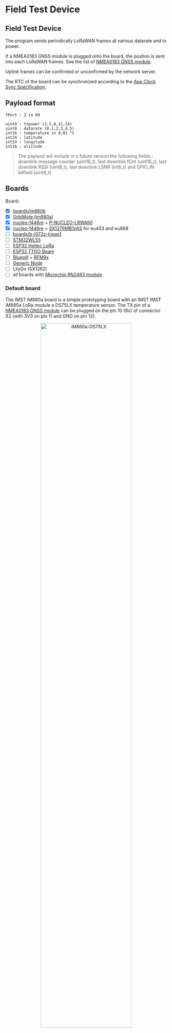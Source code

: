 # Field Test Device

## Field Test Device

The program sends periodically LoRaWAN frames at various datarate and tx power.

If a NMEA0183 GNSS module is plugged onto the board, the postion is sent into each LoRaWAN frames. See the list of [NMEA0183 GNSS module](../gnss_modules.md).

Uplink frames can be confirmed or unconfirmed by the network server.

The RTC of the board can be synchronized according to the [App Clock Sync Specification](https://lora-alliance.org/resource-hub/lorawanr-application-layer-clock-synchronization-specification-v100).

## Payload format

	fPort : 2 to 99
	
	uint8 : txpower (2,5,8,11,14)
	uint8 : datarate (0,1,2,3,4,5)
	int16 : temperature in 0.01 °C
	int24 : latitude
	int24 : longitude
	int16 : altitude

> The paylaod will include in a future version the following fields : downlink message counter (uint16_t), last downlink fCnt (uint16_t), last downlink RSSI (uint8_t), last downlink LSNR (int8_t) and GPIO_IN bitfield (uint8_t)


## Boards

Board:
* [x] [boards/im880b](https://github.com/RIOT-OS/RIOT/tree/master/boards/im880b)
* [x] [OrbiMote (im880a)](https://github.com/CampusIoT/orbimote)
* [x] [nucleo-f446re](https://github.com/RIOT-OS/RIOT/tree/master/boards/nucleo-f446re) + [P-NUCLEO-LRWAN1](https://www.st.com/en/evaluation-tools/p-nucleo-lrwan1.html)
* [x] [nucleo-f446re](https://github.com/RIOT-OS/RIOT/tree/master/boards/nucleo-f446re) + [SX1276MB1xAS](https://os.mbed.com/components/SX1276MB1xAS/) for eu433 and eu868
* [ ] [boards/b-l072z-lrwan1](https://github.com/RIOT-OS/RIOT/tree/master/boards/b-l072z-lrwan1)
* [ ] [STM32WL55](https://github.com/RIOT-OS/RIOT/tree/master/boards/nucleo-stm32wl55)
* [ ] [ESP32 Heltec LoRa](https://github.com/RIOT-OS/RIOT/tree/master/boards/esp32-heltec-lora32-v2)
* [ ] [ESP32 TTGO Beam](https://github.com/RIOT-OS/RIOT/blob/master/boards/esp32-ttgo-t-beam)
* [ ] [Bluepill](https://github.com/RIOT-OS/RIOT/tree/master/boards/bluepill-stm32f030c8) + [RFM9x](https://learn.adafruit.com/adafruit-rfm69hcw-and-rfm96-rfm95-rfm98-lora-packet-padio-breakouts/arduino-wiring)
* [ ] [Generic Node](https://www.genericnode.com/)
* [ ] LilyGo (SX1262)
* [ ] all boards with [Microchip RN2483 module](https://github.com/RIOT-OS/RIOT/tree/master/drivers/rn2xx3)

### Default board
The IMST iM880a board is a simple prototyping board with an IMST IMST iM880a LoRa module 
a DS75LX temperature sensor. The TX pin of a [NMEA0183 GNSS module](../gnss_modules.md) can be plugged on the pin 10 (Rx) of connector X2 (with 3V3 on pin 11 and GND on pin 12).

<p align="center">
<img src="images/im880a-ds75lx.jpg" alt="iM880a-DS75LX" width="75%"/>
</p>

## Libraries

Packages & Drivers:
* [semtech-loramac](https://github.com/RIOT-OS/RIOT/tree/master/pkg/semtech-loramac)
* [cayenne-lpp](https://github.com/RIOT-OS/RIOT/tree/master/pkg/cayenne-lpp)
* [ds75lx](https://github.com/RIOT-OS/RIOT/tree/master/drivers/ds75lx)

GPS modules:
* [See notes](../gnss_modules.md)


## Build and flash

Connect the X1 and X2 connectors according to the wiring despicted in the annexes.

By default, the DevEUI, the AppEUI and the AppKey are forged using the CPU ID of the MCU. However, you can set the DevEUI, the AppEUI and the AppKey of the LoRaWAN endpoint into the `main.c`.

Optional : Configure the following parameters into the program file `main.c` : `FIRST_TX_PERIOD`, `TX_PERIOD`, `DR_INIT`, `ADR_ON`, `DEBUG_ON` and `SECRET`.

Register the endpoint into a LoRaWAN network (public or private) using the DevEUI, the AppEUI and the AppKey

Build the firmware
```bash
export RIOTBASE=~/github/RIOT-OS/RIOT
(cd $RIOTBASE; git checkout 6bf6b6be6c4723b49f62550a35111e57b7426aa4) 
make binfile
```

Connect the board to the STLink according this [tutorial](https://github.com/CampusIoT/tutorial/tree/master/im880a) and then flash the firmware
```bash
export RIOTBASE=~/github/RIOT-OS/RIOT
make flash-only
```


## Enable/Disable the region duty cycle

The region duty cycle can be enabled or disabled in the region file in `bin/pkg/im880b/semtech-loramac/src/mac/region`.

For instance, `RIOT-OS/RIOT/build/pkg/semtech-loramac/src/mac/region/RegionEU868.h` for region `EU868`

Enable region duty cycle
```c
#define EU868_DUTY_CYCLE_ENABLED                    1
```

Disable region duty cycle
```c
#define EU868_DUTY_CYCLE_ENABLED                    0
```

## Console
Connect the board TX pin to USBSerial port and then configure and start `minicom` or `Pyterm`.

```bash
ll /dev/tty.*
make term
```

or

```bash
ll /dev/tty.*
minicom -s
```

## AppKey

The AppKey can be recovered from the DevEUI (displayed at startup) and the SECRET (flashed into the firmware) with the command lines below:

```bash
SECRET=cafebabe02000001cafebabe02ffffff                                         
DevEUI=33323431007f1234                                                         
AppEUI=33323431ffffffff                                                        
SHA=$(echo -n $DevEUI$AppEUI$SECRET | xxd -r -p | shasum -b | awk '{print $1}')
AppKey="${SHA:0:32}"
echo $AppKey
```

## Downlink

The application can send a downlink message to the endpoint throught your network server.

Downlink payload can be used for
* sending an ASCII message (port = 1)
* setting the realtime clock of the endpoint (port = 2)
* setting the tx period of the data (port = 3)

### Setup
For CampusIoT:
```bash
ORGID=<YOUR_ORG_ID>
BROKER=lns.campusiot.imag.fr
MQTTUSER=org-$ORGID
MQTTPASSWORD=<YOUR_ORG_TOKEN>
applicationID=1
devEUI=33323431007f1234
```

### sending an ASCII message
```bash
PORT=1
mosquitto_pub -h $BROKER -u $MQTTUSER -P $MQTTPASSWORD -t "application/$applicationID/device/$devEUI/tx" -m '{"reference": "abcd1234","confirmed": true, "fPort": '$PORT',"data":"SGVsbG8gQ2FtcHVzSW9UICE="}'
```

The output on the console is:
```bash
main(): This is RIOT! (Version: 2020.04-devel-1660-gb535c)
Secret:cafebabe02000001cafebabe02ffffff                                         
DevEUI:33323431007f1234                                                         
AppEUI:33323431ffffffff                                                         
AppKey:f482a62f0f1234ac960882a2e25f971b                                         
Starting join procedure: dr=5                                                   
Join procedure succeeded                                                        
Sending LPP payload with : T: 22.75                                             
Received ACK from network                                                       
Sending LPP payload with : T: 22.75                                             
Data received: Hello CampusIoT !, port: 1                                      
Received ACK from network                                                       
```

### setting the tx period of the data

```bash
PORT=3
mosquitto_pub -h $BROKER -u $MQTTUSER -P $MQTTPASSWORD -t "application/$applicationID/device/$devEUI/tx" -m '{"reference": "abcd1234","confirmed": true, "fPort": '$PORT',"data":"PAA="}'
```
> The new tx period is 60 seconds (3C00)
> The epoch is a unsigned 16 bit-long integer (big endian)

The output on the console is:
```bash
...
Sending LPP payload with : T: 22.75                                
Data received: tx_period=60, port: 3                                            
Received ACK from network                                                       
```

### Setting the realtime clock of the endpoint
```bash
PORT=202
PAYLOAD=FE0BF6FB4B
mosquitto_pub -h $BROKER -u $MQTTUSER -P $MQTTPASSWORD -t "application/$applicationID/device/$devEUI/tx" -m '{"reference": "abcd1234","confirmed": true, "fPort": '$PORT',"data":"/gv2+0s="}'
```

> The time is the number of seconds since 06/01/1980 (GPS start time). It is unsigned 32 bit-long integer (big endian) LSBF 

The output on the console is:
```bash
...
Received ACK from network                                                                                 
Current RTC time :   2020-05-24 15:03:09                                                                  
Last correction  :   2020-05-24 15:00:49                                                                  
Read temperature= 25.00                                                                                   
app_clock_process_downlink                                                                                
X_APP_CLOCK_CID_AppTimeSetReq                                                                             
Current time    :   2020-05-24 15:03:44                                                                   
RTC time fixed  :   2020-05-24 16:08:43                                                                   
sent_buffer:                                                                                              
```

> Remark: Chirpstack implements the [App Clock Sync Specification](https://lora-alliance.org/resource-hub/lorawanr-application-layer-clock-synchronization-specification-v100). The synchronization is done at the LNS level.

## Annexs

## TODO
* [ ] Add a downlink message counter (uint16_t), the last downlink fCnt (uint16_t), last downlink RSSI (uint8_t), last downlink LSNR (int8_t) and GPIO_IN bitfield (uint8_t)  into the uplink payload
* [x] Downlink for configuring TxPeriod
* [ ] Downlink for reading GPIO_IN
* [ ] Downlink for setting GPIO_OUT (set or clear) for actuator control
* [ ] Downlink for configuring the DRPWSZ_SEQUENCE
* [ ] Downlink for configuring Confirmation
* [ ] Downlink for rejoining (see Certification Test)
* [ ] Downlink for setting ADR (see Certification Test)
* [ ] Class C endpoint ?
 
## Base64 utils
Encode base64
```bash
echo 'Hello CampusIoT' | base64
echo '414243442045464748' | xxd -r -p | base64
```

Decode base64
```bash
echo SGVsbG8gQ2FtcHVzSW9UCg== | base64 -d
echo QUJDRCBFRkdI | base64 -d
```

### IMST iM880a DS75LX Connectors

<p align="center">
<img src="images/im880a-ds75lx.jpg" alt="iM880a-DS75LX" width="75%"/>
</p>

![Connector X1](https://github.com/CampusIoT/tutorial/blob/master/im880a/figs/CH340G-to-X2.png)

Connector X1

![Connector X2](https://raw.githubusercontent.com/CampusIoT/tutorial/master/im880a/figs/JTAG-to-X1.png)

Connector X2

> Note: if you do not have an ST-Link v2 flasher, you can use the ST-Link part of a Nucleo board and connect the first 5 pins of the [CN4 SWD connector](https://www.st.com/content/ccc/resource/technical/document/user_manual/98/2e/fa/4b/e0/82/43/b7/DM00105823.pdf/files/DM00105823.pdf/jcr:content/translations/en.DM00105823.pdf) to the X1 connector of the IMST im880 board:


|Nucleo CN4 SWD                            | IMST X1 | Color |
|------------------------------------------|----|------------|
| Pin 1: VDD_TARGET (VDD from application) | 15 | Red        |
| Pin 2: SWCLK (clock)                     | 1  | Brown      |
| Pin 3: GND (ground)                      | 16 | Black/Blue |
| Pin 4: SWDIO (SWD data input/output)     | 2  | Green      |
| Pin 5: NRST (RESET of target STM32)      | 5  | Yellow     |



